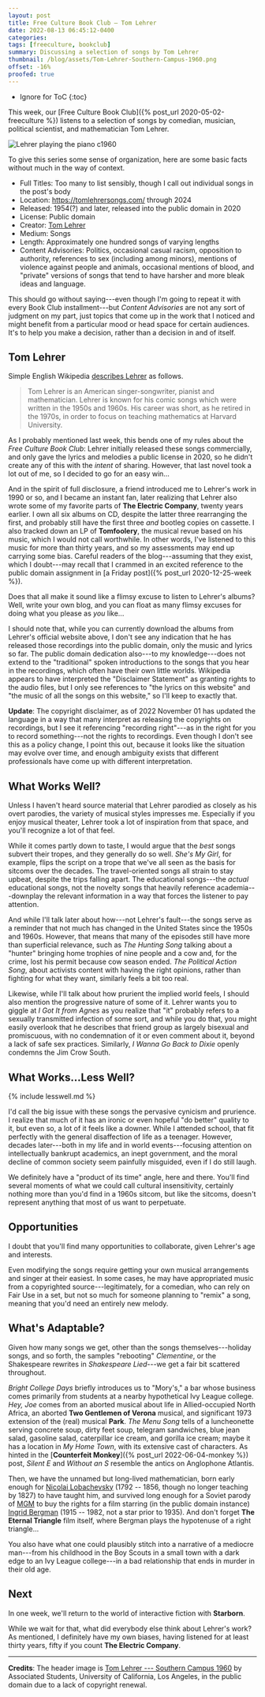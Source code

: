```yaml
---
layout: post
title: Free Culture Book Club — Tom Lehrer
date: 2022-08-13 06:45:12-0400
categories:
tags: [freeculture, bookclub]
summary: Discussing a selection of songs by Tom Lehrer
thumbnail: /blog/assets/Tom-Lehrer-Southern-Campus-1960.png
offset: -16%
proofed: true
---
```


* Ignore for ToC
{:toc}

This week, our [Free Culture Book Club]({% post_url 2020-05-02-freeculture %}) listens to a selection of songs by comedian, musician, political scientist, and mathematician Tom Lehrer.

![Lehrer playing the piano c1960](/blog/assets/Tom-Lehrer-Southern-Campus-1960.png "Not Victor Borge, not Mark Russell, and not whatever other piano-playing comedian who came to mind...")

To give this series some sense of organization, here are some basic facts without much in the way of context.

 * Full Titles:  Too many to list sensibly, though I call out individual songs in the post's body
 * Location:  <https://tomlehrersongs.com/> through 2024
 * Released:  1954(?) and later, released into the public domain in 2020
 * License:  Public domain
 * Creator:  [Tom Lehrer](http://tomlehrer.org/)
 * Medium:  Songs
 * Length:  Approximately one hundred songs of varying lengths
 * Content Advisories:  Politics, occasional casual racism, opposition to authority, references to sex (including among minors), mentions of violence against people and animals, occasional mentions of blood, and "private" versions of songs that tend to have harsher and more bleak ideas and language.

This should go without saying---even though I'm going to repeat it with every Book Club installment---but *Content Advisories* are not any sort of judgment on my part, just topics that come up in the work that I noticed and might benefit from a particular mood or head space for certain audiences.  It's to help you make a decision, rather than a decision in and of itself.

## Tom Lehrer

Simple English Wikipedia [describes Lehrer](https://simple.wikipedia.org/wiki/Tom_Lehrer) as follows.

 > Tom Lehrer is an American singer-songwriter, pianist and mathematician. Lehrer is known for his comic songs which were written in the 1950s and 1960s. His career was short, as he retired in the 1970s, in order to focus on teaching mathematics at Harvard University.

As I probably mentioned last week, this bends one of my rules about the *Free Culture Book Club*:  Lehrer initially released these songs commercially, and only gave the lyrics and melodies a public license in 2020, so he didn't create any of this with the *intent* of sharing.  However, that last novel took a lot out of me, so I decided to go for an easy win...

And in the spirit of full disclosure, a friend introduced me to Lehrer's work in 1990 or so, and I became an instant fan, later realizing that Lehrer also wrote some of my favorite parts of **The Electric Company**, twenty years earlier.  I own all six albums on CD, despite the latter three rearranging the first, and probably still have the first three *and* bootleg copies on cassette.  I also tracked down an LP of **Tomfoolery**, the musical revue based on his music, which I would not call worthwhile.  In other words, I've listened to this music for more than thirty years, and so my assessments may end up carrying some bias.  Careful readers of the blog---assuming that they exist, which I doubt---may recall that I crammed in an excited reference to the public domain assignment in [a Friday post]({% post_url 2020-12-25-week %}).

Does that all make it sound like a flimsy excuse to listen to Lehrer's albums?  Well, write your own blog, and you can float as many flimsy excuses for doing what you please as *you* like...

I should note that, while you can currently download the albums from Lehrer's official website above, I don't see any indication that he has released those recordings into the public domain, only the music and lyrics so far.  The public domain dedication also---to my knowledge---does not extend to the "traditional" spoken introductions to the songs that you hear in the recordings, which often have their own little worlds.  Wikipedia appears to have interpreted the "Disclaimer Statement" as granting rights to the audio files, but I only see references to "the lyrics on this website" and "the music of all the songs on this website," so I'll keep to exactly that.

**Update**:  The copyright disclaimer, as of 2022 November 01 has updated the language in a way that many interpret as releasing the copyrights on recordings, but I see it referencing "recording right"---as in the right for you to record something---not the rights to recordings.  Even though I don't see this as a policy change, I point this out, because it looks like the situation may evolve over time, and enough ambiguity exists that different professionals have come up with different interpretation.

## What Works Well?

Unless I haven't heard source material that Lehrer parodied as closely as his overt parodies, the variety of musical styles impresses me.  Especially if you enjoy musical theater, Lehrer took a lot of inspiration from that space, and you'll recognize a lot of that feel.

While it comes partly down to taste, I would argue that the *best* songs subvert their tropes, and they generally do so well.  *She's My Girl*, for example, flips the script on a trope that we've all seen as the basis for sitcoms over the decades.  The travel-oriented songs all strain to stay upbeat, despite the trips falling apart.  The educational songs---the *actual* educational songs, not the novelty songs that heavily reference academia---downplay the relevant information in a way that forces the listener to pay attention.

And while I'll talk later about how---not Lehrer's fault---the songs serve as a reminder that not much has changed in the United States since the 1950s and 1960s.  However, that means that many of the episodes still have more than superficial relevance, such as *The Hunting Song* talking about a "hunter" bringing home trophies of nine people and a cow and, for the crime, lost his permit because cow season ended.  *The Political Action Song*, about activists content with having the right opinions, rather than fighting for what they want, similarly feels a bit too real.

Likewise, while I'll talk about how prurient the implied world feels, I should also mention the progressive nature of some of it.  Lehrer wants you to giggle at *I Got It from Agnes* as you realize that "it" probably refers to a sexually transmitted infection of some sort, and while you do that, you might easily overlook that he describes that friend group as largely bisexual and promiscuous, with no condemnation of it or even comment about it, beyond a lack of safe sex practices.  Similarly, *I Wanna Go Back to Dixie* openly condemns the Jim Crow South.

## What Works...Less Well?

{% include lesswell.md %}

I'd call the big issue with these songs the pervasive cynicism and prurience.  I realize that much of it has an ironic or even hopeful "do better" quality to it, but even so, a lot of it feels like a downer.  While I attended school, that fit perfectly with the general disaffection of life as a teenager.  However, decades later---both in my life and in world events---focusing attention on intellectually bankrupt academics, an inept government, and the moral decline of common society seem painfully misguided, even if I do still laugh.

We definitely have a "product of its time" angle, here and there.  You'll find several moments of what we could call cultural insensitivity, certainly nothing more than you'd find in a 1960s sitcom, but like the sitcoms, doesn't represent anything that most of us want to perpetuate.

## Opportunities

I doubt that you'll find many opportunities to collaborate, given Lehrer's age and interests.

Even modifying the songs require getting your own musical arrangements and singer at their easiest.  In some cases, he may have appropriated music from a copyrighted source---legitimately, for a comedian, who can rely on Fair Use in a set, but not so much for someone planning to "remix" a song, meaning that you'd need an entirely new melody.

## What's Adaptable?

Given how many songs we get, other than the songs themselves---holiday songs, and so forth, the samples "rebooting" *Clementine*, or the Shakespeare rewrites in *Shakespeare Lied*---we get a fair bit scattered throughout.

*Bright College Days* briefly introduces us to "Mory's," a bar whose business comes primarily from students at a nearby hypothetical Ivy League college.  *Hey, Joe* comes from an aborted musical about life in Allied-occupied North Africa, an aborted **Two Gentlemen of Verona** musical, and significant 1973 extension of the (real) musical **Park**.  *The Menu Song* tells of a luncheonette serving concrete soup, dirty feet soup, telegram sandwiches, blue jean salad, gasoline salad,  caterpillar ice cream, and gorilla ice cream; maybe it has a location in *My Home Town*, with its extensive cast of characters.  As hinted in the [**Counterfeit Monkey**]({% post_url 2022-06-04-monkey %}) post, *Silent E* and *Without an S* resemble the antics on Anglophone Atlantis.

Then, we have the unnamed but long-lived mathematician, born early enough for [Nicolai Lobachevsky](https://en.wikipedia.org/wiki/Nikolai_Lobachevsky) (1792 -- 1856, though no longer teaching by 1827) to have taught him, and survived long enough for a Soviet parody of [MGM](https://en.wikipedia.org/wiki/Metro-Goldwyn-Mayer) to buy the rights for a film starring (in the public domain instance) [Ingrid Bergman](https://en.wikipedia.org/wiki/Ingrid_Bergman) (1915 -- 1982, not a star prior to 1935).  And don't forget **The Eternal Triangle** film itself, where Bergman plays the hypotenuse of a right triangle...

You also have what one could plausibly stitch into a narrative of a mediocre man---from his childhood in the Boy Scouts in a small town with a dark edge to an Ivy League college---in a bad relationship that ends in murder in their old age.

## Next

In one week, we'll return to the world of interactive fiction with **Starborn**.

While we wait for that, what did everybody else think about Lehrer's work?  As mentioned, I definitely have my own biases, having listened for at least thirty years, fifty if you count **The Electric Company**.

* * *

**Credits**:  The header image is [Tom Lehrer --- Southern Campus 1960](https://commons.wikimedia.org/wiki/File:Tom_Lehrer_-_Southern_Campus_1960.jpg) by Associated Students, University of California, Los Angeles, in the public domain due to a lack of copyright renewal.
